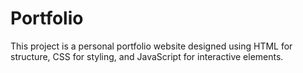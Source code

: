 # Portfolio
This project is a personal portfolio website designed using HTML for structure, CSS for styling, and JavaScript for interactive elements.
